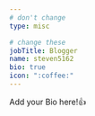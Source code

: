 ```yaml
---
# don't change
type: misc

# change these
jobTitle: Blogger
name: steven5162
bio: true
icon: ":coffee:"
---
```


Add your Bio here!:+1: